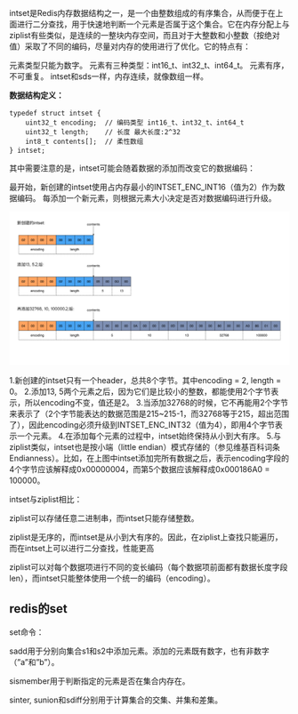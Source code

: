 intset是Redis内存数据结构之一，是一个由整数组成的有序集合，从而便于在上面进行二分查找，用于快速地判断一个元素是否属于这个集合。它在内存分配上与ziplist有些类似，是连续的一整块内存空间，而且对于大整数和小整数（按绝对值）采取了不同的编码，尽量对内存的使用进行了优化。它的特点有：


元素类型只能为数字。
元素有三种类型：int16_t、int32_t、int64_t。
元素有序，不可重复。
intset和sds一样，内存连续，就像数组一样。

**数据结构定义：**


```
typedef struct intset {
    uint32_t encoding;  // 编码类型 int16_t、int32_t、int64_t
    uint32_t length;    // 长度 最大长度:2^32
    int8_t contents[];  // 柔性数组
} intset;
```
其中需要注意的是，intset可能会随着数据的添加而改变它的数据编码：

最开始，新创建的intset使用占内存最小的INTSET_ENC_INT16（值为2）作为数据编码。
每添加一个新元素，则根据元素大小决定是否对数据编码进行升级。

![](/assets/redis_intset_add_example.png)

1.新创建的intset只有一个header，总共8个字节。其中encoding = 2, length = 0。
2.添加13, 5两个元素之后，因为它们是比较小的整数，都能使用2个字节表示，所以encoding不变，值还是2。
3.当添加32768的时候，它不再能用2个字节来表示了（2个字节能表达的数据范围是215~215-1，而32768等于215，超出范围了），因此encoding必须升级到INTSET_ENC_INT32（值为4），即用4个字节表示一个元素。
4.在添加每个元素的过程中，intset始终保持从小到大有序。
5.与ziplist类似，intset也是按小端（little endian）模式存储的（参见维基百科词条Endianness）。比如，在上图中intset添加完所有数据之后，表示encoding字段的4个字节应该解释成0x00000004，而第5个数据应该解释成0x000186A0 = 100000。

intset与ziplist相比：

ziplist可以存储任意二进制串，而intset只能存储整数。

ziplist是无序的，而intset是从小到大有序的。因此，在ziplist上查找只能遍历，而在intset上可以进行二分查找，性能更高

ziplist可以对每个数据项进行不同的变长编码（每个数据项前面都有数据长度字段len），而intset只能整体使用一个统一的编码（encoding）。
## redis的set

set命令：

sadd用于分别向集合s1和s2中添加元素。添加的元素既有数字，也有非数字（”a”和”b”）。

sismember用于判断指定的元素是否在集合内存在。

sinter, sunion和sdiff分别用于计算集合的交集、并集和差集。


